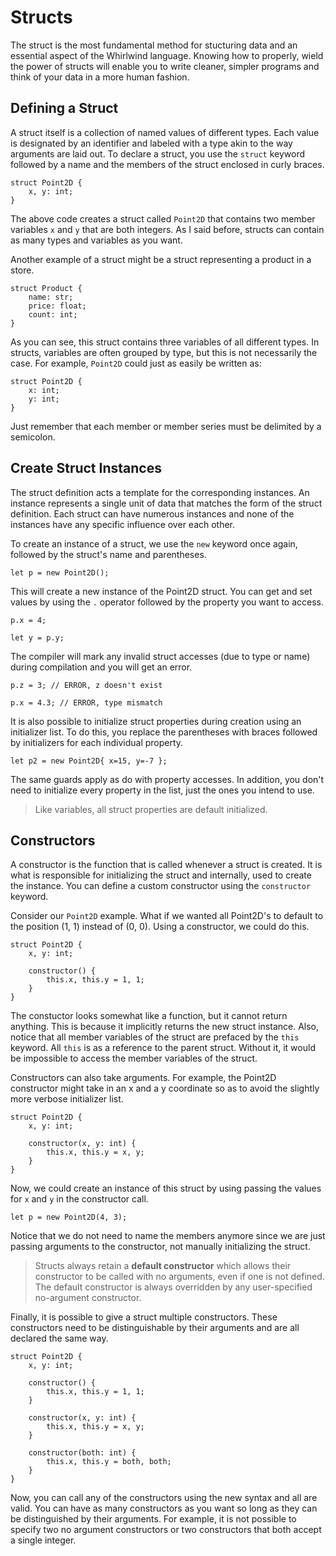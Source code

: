 # Structs

The struct is the most fundamental method for stucturing data and an
essential aspect of the Whirlwind language.  Knowing how to properly, wield
the power of structs will enable you to write cleaner, simpler programs and
think of your data in a more human fashion.

## Defining a Struct

A struct itself is a collection of named values of different types. Each value is designated
by an identifier and labeled with a type akin to the way arguments are laid out.  To declare
a struct, you use the `struct` keyword followed by a name and the members of the struct enclosed
in curly braces.

    struct Point2D {
        x, y: int;
    }

The above code creates a struct called `Point2D` that contains two member variables `x` and `y` that
are both integers.  As I said before, structs can contain as many types and variables as you want.

Another example of a struct might be a struct representing a product in a store.

    struct Product {
        name: str;
        price: float;
        count: int;
    }

As you can see, this struct contains three variables of all different types.  In structs, variables are
often grouped by type, but this is not necessarily the case.  For example, `Point2D` could just as easily
be written as:

    struct Point2D {
        x: int;
        y: int;
    }

Just remember that each member or member series must be delimited by a semicolon.

## Create Struct Instances

The struct definition acts a template for the corresponding instances.  An instance represents a single unit
of data that matches the form of the struct definition.  Each struct can have numerous instances and none
of the instances have any specific influence over each other.

To create an instance of a struct, we use the `new` keyword once again, followed by the struct's name and parentheses.

    let p = new Point2D();

This will create a new instance of the Point2D struct.  You can get and set values by using the `.` operator followed
by the property you want to access.

    p.x = 4;

    let y = p.y;

The compiler will mark any invalid struct accesses (due to type or name) during compilation and you will get an error.

    p.z = 3; // ERROR, z doesn't exist

    p.x = 4.3; // ERROR, type mismatch

It is also possible to initialize struct properties during creation using an initializer list.  To do this, you
replace the parentheses with braces followed by initializers for each individual property.

    let p2 = new Point2D{ x=15, y=-7 };

The same guards apply as do with property accesses.  In addition, you don't need to initialize every property in the list,
just the ones you intend to use.

> Like variables, all struct properties are default initialized.

## Constructors

A constructor is the function that is called whenever a struct is created.  It is what is responsible for initializing the struct
and internally, used to create the instance.  You can define a custom constructor using the `constructor` keyword.

Consider our `Point2D` example.  What if we wanted all Point2D's to default to the position (1, 1) instead of (0, 0).  Using a
constructor, we could do this.

    struct Point2D {
        x, y: int;

        constructor() {
            this.x, this.y = 1, 1;
        }
    }

The constuctor looks somewhat like a function, but it cannot return anything.  This is because it implicitly returns the new struct
instance.  Also, notice that all member variables of the struct are prefaced by the `this` keyword.  All `this` is as a reference to
the parent struct.  Without it, it would be impossible to access the member variables of the struct.

Constructors can also take arguments.  For example, the Point2D constructor might take in an x and a y coordinate so as to avoid the
slightly more verbose initializer list.

    struct Point2D {
        x, y: int;

        constructor(x, y: int) {
            this.x, this.y = x, y;
        }
    }

Now, we could create an instance of this struct by using passing the values for `x` and `y` in the constructor call.

    let p = new Point2D(4, 3);

Notice that we do not need to name the members anymore since we are just passing arguments to the constructor, not manually initializing
the struct.

> Structs always retain a **default constructor** which allows their constructor to be called with no arguments, even if one is not
> defined.  The default constructor is always overridden by any user-specified no-argument constructor.

Finally, it is possible to give a struct multiple constructors.  These constructors need to be distinguishable by their arguments and are
all declared the same way.

    struct Point2D {
        x, y: int;

        constructor() {
            this.x, this.y = 1, 1;
        }

        constructor(x, y: int) {
            this.x, this.y = x, y;
        }

        constructor(both: int) {
            this.x, this.y = both, both;
        }
    }

Now, you can call any of the constructors using the new syntax and all are valid.  You can have as many constructors as you want so long as
they can be distinguished by their arguments.  For example, it is not possible to specify two no argument constructors or two constructors that
both accept a single integer.